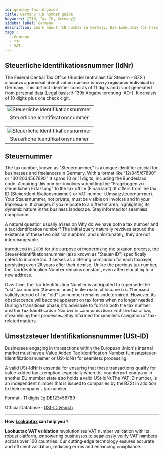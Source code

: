 ```yaml
---
id: germany-tax-id-guide
title: Germany TIN number guide
keywords: [TIN, Tax ID, Germany]
sidebar_label: Germany
description: Learn about TIN number in Germany. Use Lookuptax for hassle-free tax id validation in Germany and other 100+ countries
tags : 
  - Germany
  - TIN
  - VAT
---
```


## Steuerliche Identifikationsnummer (IdNr)
The Federal Central Tax Office (Bundeszentralamt für Steuern - BZSt) allocates a personal identification number to every registered individual in Germany. This distinct identifier consists of 11 digits and is not generated from personal data (Legal basis: § 139b Abgabenordnung -AO-). It consists of 10 digits plus one check digit.

<table align="center" border="0px" border-color="#dedede"><tr><td>
  <img src="/docs/img/taxid/steuerliche-identifikationsnummer.PNG" alt="Steuerliche Identifikationsnummer"/>
  </td></tr>
  <tr><td align="center">Steuerliche Identifikationsnummer</td></tr>
</table>

<table align="center" border="0px" border-color="#dedede"><tr><td>
  <img src="/docs/img/taxid/IdNr.PNG" alt="Steuerliche Identifikationsnummer"/>
  </td></tr>
  <tr><td align="center">Steuerliche Identifikationsnummer</td></tr>
</table>

## Steuernummer

The tax number, known as "Steuernummer," is a unique identifier crucial for businesses and freelancers in Germany. With a format like "12/345/67890" or "3012034567890," it spans 10 or 11 digits, including the Bundesland code. Acquiring this number involves submitting the "Fragebogen zur steuerlichen Erfassung" to the tax office (Finanzamt). It differs from the tax ID (Steueridentifikationsnummer) or VAT number (Umsatzsteuernummer). Your Steuernummer, not private, must be visible on invoices and in your Impressum. It changes if you relocate to a different area, highlighting its dynamic nature in the business landscape. Stay informed for seamless compliance.


A natural question usually arises on Why do we have both a tax number and a tax identification number? The initial query naturally revolves around the existence of these two distinct numbers, and unfortunately, they are not interchangeable.

Introduced in 2008 for the purpose of modernizing the taxation process, the Steuer-Identifikationsnummer (also known as "Steuer-ID") specifically caters to income tax. It serves as a lifelong companion for each taxpayer, persisting even 20 years after their demise. Unlike the previous tax number, the Tax Identification Number remains constant, even after relocating to a new address.

Over time, the Tax Identification Number is anticipated to supersede the "old" tax number (Steuernummer) in the realm of income tax. The exact validity period of the "old" tax number remains undetermined. However, its obsolescence will become apparent on tax forms when no longer needed. During a transitional phase, it's advisable to furnish both the tax number and the Tax Identification Number in communications with the tax office, streamlining their processes. Stay informed for seamless navigation of tax-related matters.


## Umsatzsteuer Identifikationsnummer (USt-ID)

Businesses engaging in transactions within the European Union's internal market must have a Value Added Tax Identification Number (Umsatzsteuer-Identifikationsnummer or USt-IdNr) for seamless processing.

A valid USt-IdNr is essential for ensuring that these transactions qualify for value-added tax exemption, especially when the counterpart company in another EU member state also holds a valid USt-IdNr.The VAT ID number, is an independent number that is issued to companies by the BZSt in addition to their company's tax number.

Format - 11 digits Eg:DE123456789


Official Database - [USt-ID Search](https://evatr.bff-online.de/eVatR/index_html)


----
**How [Lookuptax](https://lookuptax.com/) can help you ?**

**Lookuptax VAT validation** revolutionizes VAT number validation with its robust platform, empowering businesses to seamlessly verify VAT numbers across over 100 countries. Our cutting-edge technology ensures accurate and efficient validation, reducing errors and enhancing compliance.

